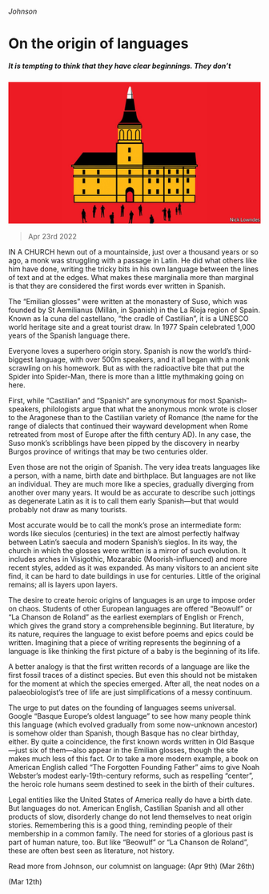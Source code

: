 ###### Johnson

# On the origin of languages 

##### It is tempting to think that they have clear beginnings. They don’t 

![image](images/20220423_CUD001_0.jpg) 

> Apr 23rd 2022 

IN A CHURCH hewn out of a mountainside, just over a thousand years or so ago, a monk was struggling with a passage in Latin. He did what others like him have done, writing the tricky bits in his own language between the lines of text and at the edges. What makes these marginalia more than marginal is that they are considered the first words ever written in Spanish.

The “Emilian glosses” were written at the monastery of Suso, which was founded by St Aemilianus (Millán, in Spanish) in the La Rioja region of Spain. Known as la cuna del castellano, “the cradle of Castilian”, it is a UNESCO world heritage site and a great tourist draw. In 1977 Spain celebrated 1,000 years of the Spanish language there.


Everyone loves a superhero origin story. Spanish is now the world’s third-biggest language, with over 500m speakers, and it all began with a monk scrawling on his homework. But as with the radioactive bite that put the Spider into Spider-Man, there is more than a little mythmaking going on here.

First, while “Castilian” and “Spanish” are synonymous for most Spanish-speakers, philologists argue that what the anonymous monk wrote is closer to the Aragonese than to the Castilian variety of Romance (the name for the range of dialects that continued their wayward development when Rome retreated from most of Europe after the fifth century AD). In any case, the Suso monk’s scribblings have been pipped by the discovery in nearby Burgos province of writings that may be two centuries older.

Even those are not the origin of Spanish. The very idea treats languages like a person, with a name, birth date and birthplace. But languages are not like an individual. They are much more like a species, gradually diverging from another over many years. It would be as accurate to describe such jottings as degenerate Latin as it is to call them early Spanish—but that would probably not draw as many tourists.

Most accurate would be to call the monk’s prose an intermediate form: words like sieculos (centuries) in the text are almost perfectly halfway between Latin’s saecula and modern Spanish’s sieglos. In its way, the church in which the glosses were written is a mirror of such evolution. It includes arches in Visigothic, Mozarabic (Moorish-influenced) and more recent styles, added as it was expanded. As many visitors to an ancient site find, it can be hard to date buildings in use for centuries. Little of the original remains; all is layers upon layers.

The desire to create heroic origins of languages is an urge to impose order on chaos. Students of other European languages are offered “Beowulf” or “La Chanson de Roland” as the earliest exemplars of English or French, which gives the grand story a comprehensible beginning. But literature, by its nature, requires the language to exist before poems and epics could be written. Imagining that a piece of writing represents the beginning of a language is like thinking the first picture of a baby is the beginning of its life.

A better analogy is that the first written records of a language are like the first fossil traces of a distinct species. But even this should not be mistaken for the moment at which the species emerged. After all, the neat nodes on a palaeobiologist’s tree of life are just simplifications of a messy continuum.

The urge to put dates on the founding of languages seems universal. Google “Basque Europe’s oldest language” to see how many people think this language (which evolved gradually from some now-unknown ancestor) is somehow older than Spanish, though Basque has no clear birthday, either. By quite a coincidence, the first known words written in Old Basque—just six of them—also appear in the Emilian glosses, though the site makes much less of this fact. Or to take a more modern example, a book on American English called “The Forgotten Founding Father” aims to give Noah Webster’s modest early-19th-century reforms, such as respelling “center”, the heroic role humans seem destined to seek in the birth of their cultures.

Legal entities like the United States of America really do have a birth date. But languages do not. American English, Castilian Spanish and all other products of slow, disorderly change do not lend themselves to neat origin stories. Remembering this is a good thing, reminding people of their membership in a common family. The need for stories of a glorious past is part of human nature, too. But like “Beowulf” or “La Chanson de Roland”, these are often best seen as literature, not history.

Read more from Johnson, our columnist on language: (Apr 9th) (Mar 26th)

 (Mar 12th)

